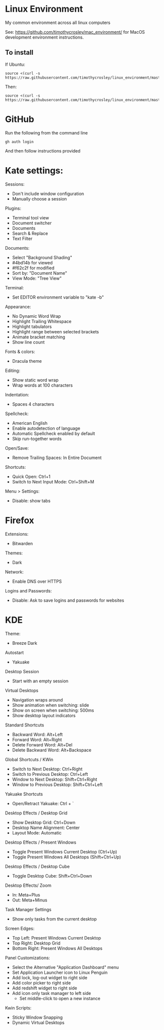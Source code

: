 # Linux Environment
My common environment across all linux computers

See: https://github.com/timothycrosley/mac_environment/ for MacOS development environment instructions.

## To install
If Ubuntu:

```
source <(curl -s https://raw.githubusercontent.com/timothycrosley/linux_environment/master/ubuntu_install.sh)
```

Then:

```
source <(curl -s https://raw.githubusercontent.com/timothycrosley/linux_environment/master/install.sh)
```

# GitHub

Run the following from the command line

`gh auth login`

And then follow instructions provided

# Kate settings:

Sessions:
- Don't include window configuration
- Manually choose a session

Plugins:
- Terminal tool view
- Document switcher
- Documents
- Search & Replace
- Text Filter

Documents:
- Select "Background Shading"
- #4bd14b for viewed
- #f62c2f for modified
- Sort by: "Document Name"
- View Mode: "Tree View"

Terminal:
- Set EDITOR environment variable to "kate -b"

Appearance:
- No Dynamic Word Wrap
- Highlight Trailing Whitespace
- Highlight tabulators
- Highlight range between selected brackets
- Animate bracket matching
- Show line count

Fonts & colors:
- Dracula theme

Editing:
- Show static word wrap
- Wrap words at 100 characters

Indentation:
- Spaces 4 characters

Spellcheck:
- American English
- Enable autodetection of language
- Automatic Spellcheck enabled by default
- Skip run-together words

Open/Save:
- Remove Trailing Spaces: In Entire Document

Shortcuts:
- Quick Open: Ctrl+1
- Switch to Next Input Mode: Ctrl+Shift+M

Menu > Settings:
- Disable: show tabs

# Firefox

Extensions:
- Bitwarden

Themes:
- Dark

Network:
- Enable DNS over HTTPS

Logins and Passwords:
- Disable: Ask to save logins and passwords for websites

# KDE

Theme:
- Breeze Dark

Autostart
- Yakuake

Desktop Session
- Start with an empty session

Virtual Desktops
- Navigation wraps around
- Show animation when switching: slide
- Show on screen when switching: 500ms
- Show desktop layout indicators

Standard Shortcuts
- Backward Word: Alt+Left
- Forward Word: Alt+Right
- Delete Forward Word: Alt+Del
- Delete Backward Word: Alt+Backspace

Global Shortcuts / KWin
- Switch to Next Desktop: Ctrl+Right
- Switch to Previous Desktop: Ctrl+Left
- Window to Next Desktop: Shift+Ctrl+Right
- Window to Previous Desktop: Shift+Ctrl+Left

Yakuake Shortcuts
- Open/Retract Yakuake: Ctrl + `

Desktop Effects / Desktop Grid
- Show Desktop Grid: Ctrl+Down
- Desktop Name Alignment: Center
- Layout Mode: Automatic

Desktop Effects / Present Windows
- Toggle Present Windows Current Desktop (Ctrl+Up)
- Toggle Present Windows All Desktops (Shift+Ctrl+Up)

Desktop Effects / Desktop Cube
- Toggle Desktop Cube: Shift+Ctrl+Down

Desktop Effects/ Zoom
- In: Meta+Plus
- Out: Meta+Minus

Task Manager Settings
- Show only tasks from the current desktop

Screen Edges:
- Top Left: Present Windows Current Desktop
- Top Right: Desktop Grid
- Bottom Right: Present Windows All Desktops

Panel Customizations:
- Select the Alternative "Application Dashboard" menu
- Set Application Launcher icon to Linux Penguin
- Add lock, log-out widget to right side
- Add color picker to right side
- Add redshift widget to right side
- Add icon only task manager to left side
    - Set middle-click to open a new instance

Kwin Scripts:
- Sticky Window Snapping
- Dynamic Virtual Desktops


